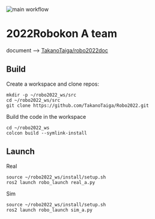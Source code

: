 ![main workflow](https://github.com/TakanoTaiga/Robo2022/actions/workflows/main.yml/badge.svg)

# 2022Robokon A team
document --> [TakanoTaiga/robo2022doc](https://github.com/TakanoTaiga/robo2022doc)

## Build

Create a workspace and clone repos:
```
mkdir -p ~/robo2022_ws/src
cd ~/robo2022_ws/src
git clone https://github.com/TakanoTaiga/Robo2022.git
```
Build the code in the workspace
```
cd ~/robo2022_ws
colcon build --symlink-install
```

## Launch
Real
```
source ~/robo2022_ws/install/setup.sh
ros2 launch robo_launch real_a.py
```
Sim
```
source ~/robo2022_ws/install/setup.sh
ros2 launch robo_launch sim_a.py
```
